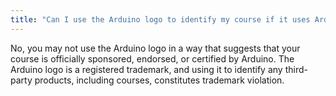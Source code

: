 ```yaml
---
title: "Can I use the Arduino logo to identify my course if it uses Arduino technology?"
---
```


No, you may not use the Arduino logo in a way that suggests that your course is officially sponsored, endorsed, or certified by Arduino. The Arduino logo is a registered trademark, and using it to identify any third-party products, including courses, constitutes trademark violation.
